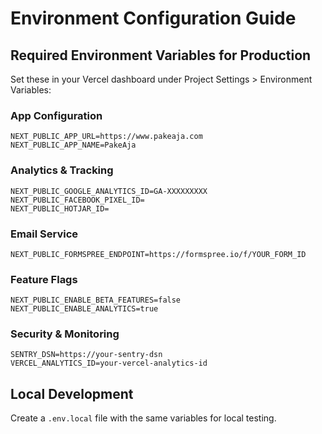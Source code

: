 # Environment Configuration Guide

## Required Environment Variables for Production

Set these in your Vercel dashboard under Project Settings > Environment Variables:

### App Configuration
```
NEXT_PUBLIC_APP_URL=https://www.pakeaja.com
NEXT_PUBLIC_APP_NAME=PakeAja
```

### Analytics & Tracking
```
NEXT_PUBLIC_GOOGLE_ANALYTICS_ID=GA-XXXXXXXXX
NEXT_PUBLIC_FACEBOOK_PIXEL_ID=
NEXT_PUBLIC_HOTJAR_ID=
```

### Email Service
```
NEXT_PUBLIC_FORMSPREE_ENDPOINT=https://formspree.io/f/YOUR_FORM_ID
```

### Feature Flags
```
NEXT_PUBLIC_ENABLE_BETA_FEATURES=false
NEXT_PUBLIC_ENABLE_ANALYTICS=true
```

### Security & Monitoring
```
SENTRY_DSN=https://your-sentry-dsn
VERCEL_ANALYTICS_ID=your-vercel-analytics-id
```

## Local Development
Create a `.env.local` file with the same variables for local testing. 